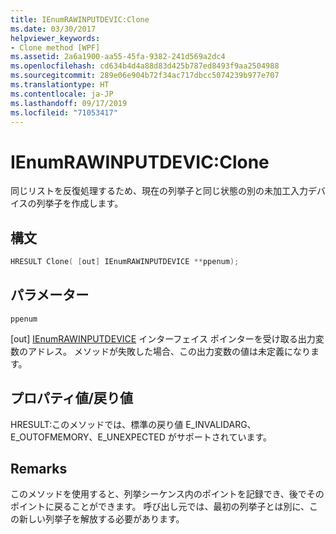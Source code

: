 ```yaml
---
title: IEnumRAWINPUTDEVIC:Clone
ms.date: 03/30/2017
helpviewer_keywords:
- Clone method [WPF]
ms.assetid: 2a6a1900-aa55-45fa-9382-241d569a2dc4
ms.openlocfilehash: cd634b4d4a88d83d425b787ed8493f9aa2504988
ms.sourcegitcommit: 289e06e904b72f34ac717dbcc5074239b977e707
ms.translationtype: HT
ms.contentlocale: ja-JP
ms.lasthandoff: 09/17/2019
ms.locfileid: "71053417"
---
```

# <a name="ienumrawinputdevicclone"></a>IEnumRAWINPUTDEVIC:Clone
同じリストを反復処理するため、現在の列挙子と同じ状態の別の未加工入力デバイスの列挙子を作成します。  
  
## <a name="syntax"></a>構文  
  
```cpp  
HRESULT Clone( [out] IEnumRAWINPUTDEVICE **ppenum);  
```  
  
## <a name="parameters"></a>パラメーター  
 `ppenum`  
  
 [out] [IEnumRAWINPUTDEVICE](ienumrawinputdevice.md) インターフェイス ポインターを受け取る出力変数のアドレス。 メソッドが失敗した場合、この出力変数の値は未定義になります。  
  
## <a name="property-valuereturn-value"></a>プロパティ値/戻り値  
 HRESULT:このメソッドでは、標準の戻り値 E_INVALIDARG、E_OUTOFMEMORY、E_UNEXPECTED がサポートされています。  
  
## <a name="remarks"></a>Remarks  
 このメソッドを使用すると、列挙シーケンス内のポイントを記録でき、後でそのポイントに戻ることができます。 呼び出し元では、最初の列挙子とは別に、この新しい列挙子を解放する必要があります。
